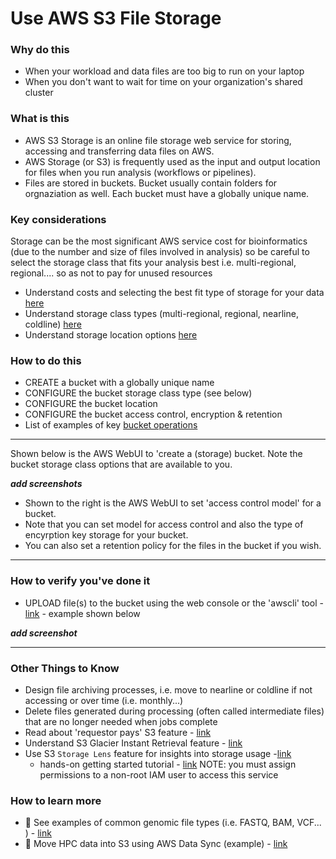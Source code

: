 # Use AWS S3 File Storage

### Why do this
 - When your workload and data files are too big to run on your laptop
 - When you don't want to wait for time on your organization's shared cluster

### What is this
  - AWS S3 Storage is an online file storage web service for storing, accessing and transferring data files on AWS. 
  - AWS Storage (or S3) is frequently used as the input and output location for files when you run analysis (workflows or pipelines).
  - Files are stored in buckets. Bucket usually contain folders for orgnaziation as well. Each bucket must have a globally unique name.  

### Key considerations
 Storage can be the most significant AWS service cost for bioinformatics (due to the number and size of files involved in analysis) so be careful to select the storage class that fits your analysis best i.e. multi-regional, regional.... so as not to pay for unused resources
 - Understand costs and selecting the best fit type of storage for your data [here](https://cloud.google.com/storage/docs/locations)
 - Understand storage class types (multi-regional, regional, nearline, coldline) [here](https://cloud.google.com/storage/docs/storage-classes)
 - Understand storage location options [here](https://cloud.google.com/about/locations)

### How to do this
 - CREATE a bucket with a globally unique name
 - CONFIGURE the bucket storage class type (see below)
 - CONFIGURE the bucket location 
 - CONFIGURE the bucket access control, encryption & retention
 - List of examples of key [bucket operations](https://www.thegeekstuff.com/2019/04/aws-s3-cli-examples/)

 ----

 Shown below is the AWS WebUI to 'create a (storage) bucket. Note the bucket storage class options that are available to you.

***add screenshots***

 - Shown to the right is the AWS WebUI to set 'access control model' for a bucket. 
 - Note that you can set model for access control and also the type of encyrption key storage for your bucket.
 - You can also set a retention policy for the files in the bucket if you wish.

 -----

### How to verify you've done it
 - UPLOAD file(s) to the bucket using the web console or the 'awscli' tool - [link](https://docs.aws.amazon.com/cli/latest/userguide/cli-services-s3-commands.html) - example shown below

***add screenshot***

----

### Other Things to Know
 - Design file archiving processes, i.e. move to nearline or coldline if not accessing or over time (i.e. monthly...)
 - Delete files generated during processing (often called intermediate files) that are no longer needed when jobs complete
 - Read about 'requestor pays' S3 feature - [link](https://docs.aws.amazon.com/AmazonS3/latest/userguide/RequesterPaysBuckets.html)
 - Understand S3 Glacier Instant Retrieval feature - [link](https://aws.amazon.com/s3/storage-classes/glacier/instant-retrieval/)
 - Use S3 `Storage Lens` feature for insights into storage usage -[link](https://aws.amazon.com/s3/storage-analytics-insights) 
   - hands-on getting started tutorial - [link](https://aws.amazon.com/getting-started/hands-on/amazon-s3-storage-lens/) NOTE: you must assign permissions to a non-root IAM user to access this service

### How to learn more
 - 📘 See examples of common genomic file types (i.e. FASTQ, BAM, VCF... ) - [link](https://github.com/lynnlangit/aws-for-bioinformatics/blob/main/7_REF_Info/2_FILE-TYPES.md)
 - 📘 Move HPC data into S3 using AWS Data Sync (example) - [link](https://aws.amazon.com/blogs/storage/how-to-move-and-store-your-genomics-sequencing-data-with-aws-datasync/)

